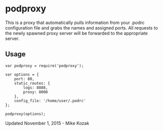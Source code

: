 # podproxy

This is a proxy that automatically pulls information from your .podrc configuration file and grabs the names and assigned ports. All requests to the newly spawned proxy server will be forwarded to the appropriate server.

## Usage

	var podproxy = require('podproxy');
	
	var options = {
		port: 80,
		static_routes: {
			logs: 8888,
			proxy: 8000
		},
		config_file: '/home/user/.podrc'
	};
	
	podproxy(options);
	
Updated November 1, 2015 - Mike Kozak
